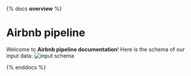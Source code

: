 {% docs __overview__ %}
# Airbnb pipeline

Welcome to **Airbnb pipeline documentation**!
Here is the schema of our input data:
![input schema](assets/input_schema.png)

{% enddocs %}
